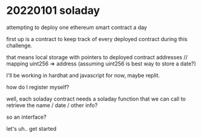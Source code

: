 # 20220101 soladay

attempting to deploy one ethereum smart contract a day

first up is a contract to keep track of every deployed contract during this challenge.

that means local storage with pointers to deployed contract addresses
// mapping uint256 => address (assuming uint256 is best way to store a date?)

I'll be working in hardhat and javascript for now, maybe replit.

how do I register myself?

well, each soladay contract needs a soladay function that we can call to retrieve the name / date / other info?

so an interface?

let's uh.. get started